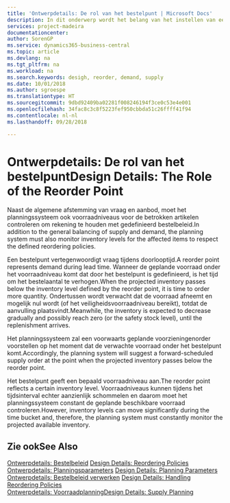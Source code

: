 ```yaml
---
title: 'Ontwerpdetails: De rol van het bestelpunt | Microsoft Docs'
description: In dit onderwerp wordt het belang van het instellen van een bestelpunt aangegeven, zodat u weet wanneer u meer voorraad moet bestellen.
services: project-madeira
documentationcenter: 
author: SorenGP
ms.service: dynamics365-business-central
ms.topic: article
ms.devlang: na
ms.tgt_pltfrm: na
ms.workload: na
ms.search.keywords: desigh, reorder, demand, supply
ms.date: 10/01/2018
ms.author: sgroespe
ms.translationtype: HT
ms.sourcegitcommit: 9dbd92409ba02281f008246194f3ce0c53e4e001
ms.openlocfilehash: 34fac8c3c8f5223fef950cbbda51c26ffff41f94
ms.contentlocale: nl-nl
ms.lasthandoff: 09/28/2018

---
```

# <a name="design-details-the-role-of-the-reorder-point"></a><span data-ttu-id="c8c7d-103">Ontwerpdetails: De rol van het bestelpunt</span><span class="sxs-lookup"><span data-stu-id="c8c7d-103">Design Details: The Role of the Reorder Point</span></span>
<span data-ttu-id="c8c7d-104">Naast de algemene afstemming van vraag en aanbod, moet het planningssysteem ook voorraadniveaus voor de betrokken artikelen controleren om rekening te houden met gedefinieerd bestelbeleid.</span><span class="sxs-lookup"><span data-stu-id="c8c7d-104">In addition to the general balancing of supply and demand, the planning system must also monitor inventory levels for the affected items to respect the defined reordering policies.</span></span>  
  
<span data-ttu-id="c8c7d-105">Een bestelpunt vertegenwoordigt vraag tijdens doorlooptijd.</span><span class="sxs-lookup"><span data-stu-id="c8c7d-105">A reorder point represents demand during lead time.</span></span> <span data-ttu-id="c8c7d-106">Wanneer de geplande voorraad onder het voorraadniveau komt dat door het bestelpunt is gedefinieerd, is het tijd om het bestelaantal te verhogen.</span><span class="sxs-lookup"><span data-stu-id="c8c7d-106">When the projected inventory passes below the inventory level defined by the reorder point, it is time to order more quantity.</span></span> <span data-ttu-id="c8c7d-107">Ondertussen wordt verwacht dat de voorraad afneemt en mogelijk nul wordt (of het veiligheidsvoorraadniveau bereikt), totdat de aanvulling plaatsvindt.</span><span class="sxs-lookup"><span data-stu-id="c8c7d-107">Meanwhile, the inventory is expected to decrease gradually and possibly reach zero (or the safety stock level), until the replenishment arrives.</span></span>  
  
<span data-ttu-id="c8c7d-108">Het planningssysteem zal een voorwaarts geplande voorzieningenorder voorstellen op het moment dat de verwachte voorraad onder het bestelpunt komt.</span><span class="sxs-lookup"><span data-stu-id="c8c7d-108">Accordingly, the planning system will suggest a forward-scheduled supply order at the point when the projected inventory passes below the reorder point.</span></span>  
  
<span data-ttu-id="c8c7d-109">Het bestelpunt geeft een bepaald voorraadniveau aan.</span><span class="sxs-lookup"><span data-stu-id="c8c7d-109">The reorder point reflects a certain inventory level.</span></span> <span data-ttu-id="c8c7d-110">Voorraadniveaus kunnen tijdens het tijdsinterval echter aanzienlijk schommelen en daarom moet het planningssysteem constant de geplande beschikbare voorraad controleren.</span><span class="sxs-lookup"><span data-stu-id="c8c7d-110">However, inventory levels can move significantly during the time bucket and, therefore, the planning system must constantly monitor the projected available inventory.</span></span>  
  
## <a name="see-also"></a><span data-ttu-id="c8c7d-111">Zie ook</span><span class="sxs-lookup"><span data-stu-id="c8c7d-111">See Also</span></span>  
<span data-ttu-id="c8c7d-112">[Ontwerpdetails: Bestelbeleid](design-details-reordering-policies.md) </span><span class="sxs-lookup"><span data-stu-id="c8c7d-112">[Design Details: Reordering Policies](design-details-reordering-policies.md) </span></span>  
<span data-ttu-id="c8c7d-113">[Ontwerpdetails: Planningsparameters](design-details-planning-parameters.md) </span><span class="sxs-lookup"><span data-stu-id="c8c7d-113">[Design Details: Planning Parameters](design-details-planning-parameters.md) </span></span>  
<span data-ttu-id="c8c7d-114">[Ontwerpdetails: Bestelbeleid verwerken](design-details-handling-reordering-policies.md) </span><span class="sxs-lookup"><span data-stu-id="c8c7d-114">[Design Details: Handling Reordering Policies](design-details-handling-reordering-policies.md) </span></span>  
[<span data-ttu-id="c8c7d-115">Ontwerpdetails: Voorraadplanning</span><span class="sxs-lookup"><span data-stu-id="c8c7d-115">Design Details: Supply Planning</span></span>](design-details-supply-planning.md)
